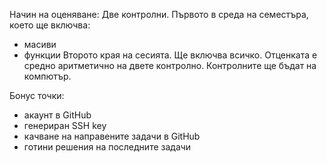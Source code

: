 Начин на оценяване: 
Две контролни.
Първото в среда на семестъра, което ще включва:
- масиви 
- функции
Второто края на сесията. Ще включва всичко.
Отценката е средно аритметично на двете контролно.
Контрoлните ще бъдат на компютър.
 
Бонус точки:
- акаунт в GitHub
- генериран SSH key 
- качване на направените задачи в GitHub
- готини решения на последните задачи

